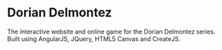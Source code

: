 Dorian Delmontez
===============

The interactive website and online game for the Dorian Delmontez series. Built using AngularJS, JQuery, HTML5 Canvas and CreateJS.
